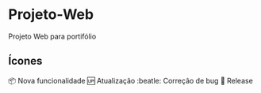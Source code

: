 # Projeto-Web
Projeto Web para portifólio

## Ícones

:package: Nova funcionalidade
:up: Atualização
:beatle: Correção de bug
:checkered_flag: Release